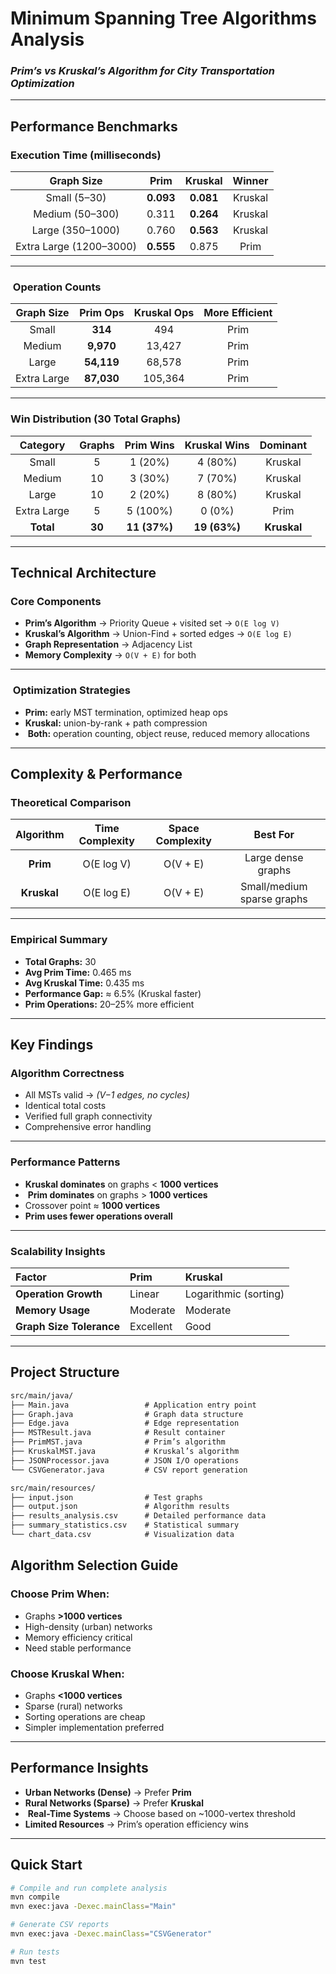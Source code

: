 #  Minimum Spanning Tree Algorithms Analysis
### *Prim’s vs Kruskal’s Algorithm for City Transportation Optimization*

---

##  Performance Benchmarks

###  Execution Time (milliseconds)
| Graph Size | Prim | Kruskal |  Winner |
|:-----------:|:----:|:--------:|:---------:|
| Small (5–30) | **0.093** | **0.081** |  Kruskal |
| Medium (50–300) | 0.311 | **0.264** |  Kruskal |
| Large (350–1000) | 0.760 | **0.563** |  Kruskal |
| Extra Large (1200–3000) | **0.555** | 0.875 |  Prim |

---

### ️ Operation Counts
| Graph Size | Prim Ops | Kruskal Ops |  More Efficient |
|:-----------:|:---------:|:-------------:|:----------------:|
| Small | **314** | 494 | Prim |
| Medium | **9,970** | 13,427 | Prim |
| Large | **54,119** | 68,578 | Prim |
| Extra Large | **87,030** | 105,364 | Prim |

---

###  Win Distribution (30 Total Graphs)
| Category | Graphs | Prim Wins | Kruskal Wins |  Dominant |
|:----------:|:------:|:----------:|:--------------:|:------------:|
| Small | 5 | 1 (20%) | 4 (80%) | Kruskal |
| Medium | 10 | 3 (30%) | 7 (70%) | Kruskal |
| Large | 10 | 2 (20%) | 8 (80%) | Kruskal |
| Extra Large | 5 | 5 (100%) | 0 (0%) | Prim |
| **Total** | **30** | **11 (37%)** | **19 (63%)** |  **Kruskal** |

---

## Technical Architecture

###  Core Components
- **Prim’s Algorithm** → Priority Queue + visited set → `O(E log V)`
- **Kruskal’s Algorithm** → Union-Find + sorted edges → `O(E log E)`
- **Graph Representation** → Adjacency List
- **Memory Complexity** → `O(V + E)` for both

---

### ️ Optimization Strategies
-  **Prim:** early MST termination, optimized heap ops
-  **Kruskal:** union-by-rank + path compression
- ️ **Both:** operation counting, object reuse, reduced memory allocations

---

##  Complexity & Performance

###  Theoretical Comparison
| Algorithm | Time Complexity | Space Complexity | Best For |
|:-----------:|:----------------:|:----------------:|:----------:|
| **Prim** | O(E log V) | O(V + E) | Large dense graphs |
| **Kruskal** | O(E log E) | O(V + E) | Small/medium sparse graphs |

---

###  Empirical Summary
- **Total Graphs:** 30
- **Avg Prim Time:** 0.465 ms
- **Avg Kruskal Time:** 0.435 ms
- **Performance Gap:** ≈ 6.5% (Kruskal faster)
- **Prim Operations:** 20–25% more efficient

---

##  Key Findings

###  Algorithm Correctness
- All MSTs valid → *(V−1 edges, no cycles)*
- Identical total costs
- Verified full graph connectivity
- Comprehensive error handling

---

###  Performance Patterns
-  **Kruskal dominates** on graphs < **1000 vertices**
- ️ **Prim dominates** on graphs > **1000 vertices**
-  Crossover point ≈ **1000 vertices**
-  **Prim uses fewer operations overall**

---

###  Scalability Insights
| Factor | Prim | Kruskal |
|:-------|:------|:---------|
| **Operation Growth** | Linear | Logarithmic (sorting) |
| **Memory Usage** | Moderate | Moderate |
| **Graph Size Tolerance** | Excellent | Good |

---

##  Project Structure

```markdown
src/main/java/
├── Main.java                 # Application entry point
├── Graph.java                # Graph data structure  
├── Edge.java                 # Edge representation
├── MSTResult.java            # Result container
├── PrimMST.java              # Prim’s algorithm
├── KruskalMST.java           # Kruskal’s algorithm
├── JSONProcessor.java        # JSON I/O operations
└── CSVGenerator.java         # CSV report generation

src/main/resources/
├── input.json                # Test graphs
├── output.json               # Algorithm results
├── results_analysis.csv      # Detailed performance data
├── summary_statistics.csv    # Statistical summary
└── chart_data.csv            # Visualization data
```

##  Algorithm Selection Guide

###  Choose **Prim** When:
- Graphs **>1000 vertices**
- High-density (urban) networks
- Memory efficiency critical
- Need stable performance

###  Choose **Kruskal** When:
- Graphs **<1000 vertices**
- Sparse (rural) networks
- Sorting operations are cheap
- Simpler implementation preferred

---

##  Performance Insights
-  **Urban Networks (Dense)** → Prefer **Prim**
-  **Rural Networks (Sparse)** → Prefer **Kruskal**
- ️ **Real-Time Systems** → Choose based on ~1000-vertex threshold
-  **Limited Resources** → Prim’s operation efficiency wins

---

##  Quick Start

```bash
# Compile and run complete analysis
mvn compile
mvn exec:java -Dexec.mainClass="Main"

# Generate CSV reports
mvn exec:java -Dexec.mainClass="CSVGenerator"

# Run tests
mvn test

